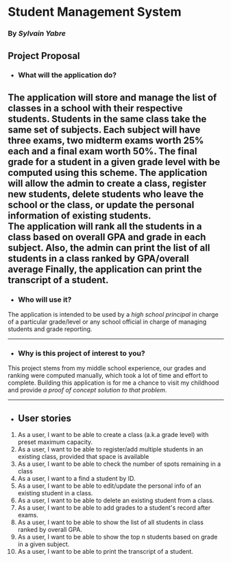 # Student Management System

### By *Sylvain Yabre*

## Project Proposal
- ### What will the application do? ###
 
The application will store and manage the list of classes in a school with their respective students. 
Students in the same class take the same set of subjects. 
Each subject will have three exams, two midterm exams worth 25% each and a final 
exam worth 50%. The final grade for a student in a given grade level with be computed using this scheme.
The application will  allow the admin to create a class, register new students, delete students who leave the school 
or the class, or  update the personal information of existing students.  
The application will rank all the students in a class based on  overall GPA and grade in each subject. 
Also, the admin can print the list of all students in a class ranked by GPA/overall average
Finally, the application can  print the transcript of a student.
-------------
- ### Who will use it?
 
The application is intended to be used by a *high school principal* in charge of a particular grade/level
or any school official in charge of managing students and grade reporting.
- --------------
- ### Why is this project of interest to you?
  
This project stems from my middle school experience, our grades and ranking were computed manually, which took a lot 
of time and effort to complete. Building this application is for me a chance to visit my childhood and provide
*a proof of concept solution to that problem*.

----------------------------
- ## User stories

1. As a user, I want to be able to create a class (a.k.a grade level) with preset maximum capacity.
2. As a user, I want to be able to register/add multiple students in an existing class, provided that space is available
3. As a user, I want to be able to check the number of spots remaining in a class
4. As a user, I want to  a find a student by ID. 
5. As a user, I want to be able to edit/update the personal info of an existing student in a class. 
6. As a user, I want to be able to delete an existing student from a class. 
7. As a user, I want to be able to add grades to a student's record after exams. 
8. As a user, I want to be able to show the list of all students in class ranked by overall GPA. 
9. As a user, I want to be able to show the top n students based on grade in a given subject. 
10. As a user, I want to be able to print the transcript of a student.





